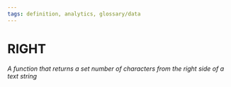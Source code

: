```yaml
---
tags: definition, analytics, glossary/data
---
```

#  RIGHT
*A function that returns a set number of characters from the right side of a text string*